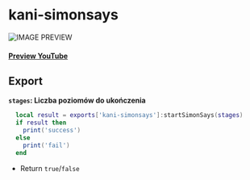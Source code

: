 # kani-simonsays

![IMAGE PREVIEW](https://cdn.discordapp.com/attachments/1347695897731137618/1347696062470815754/kani-simonsays.png?ex=67ccc344&is=67cb71c4&hm=c80abeedc725f6e4159d1df88c2d401faf90b42d63b29ab6c28d6b1c3c7bb3e7&)

#### [Preview YouTube](https://youtu.be/oL-dqBdsXwQ)
## Export

**`stages`: Liczba poziomów do ukończenia**

```lua
  local result = exports['kani-simonsays']:startSimonSays(stages)
  if result then
    print('success')
  else
    print('fail')
  end
```
- Return `true`/`false`
